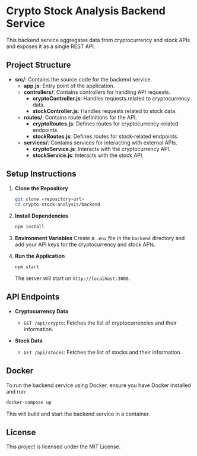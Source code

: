 # Crypto Stock Analysis Backend Service

This backend service aggregates data from cryptocurrency and stock APIs and exposes it as a single REST API.

## Project Structure

- **src/**: Contains the source code for the backend service.
  - **app.js**: Entry point of the application.
  - **controllers/**: Contains controllers for handling API requests.
    - **cryptoController.js**: Handles requests related to cryptocurrency data.
    - **stockController.js**: Handles requests related to stock data.
  - **routes/**: Contains route definitions for the API.
    - **cryptoRoutes.js**: Defines routes for cryptocurrency-related endpoints.
    - **stockRoutes.js**: Defines routes for stock-related endpoints.
  - **services/**: Contains services for interacting with external APIs.
    - **cryptoService.js**: Interacts with the cryptocurrency API.
    - **stockService.js**: Interacts with the stock API.

## Setup Instructions

1. **Clone the Repository**
   ```bash
   git clone <repository-url>
   cd crypto-stock-analysis/backend
   ```

2. **Install Dependencies**
   ```bash
   npm install
   ```

3. **Environment Variables**
   Create a `.env` file in the `backend` directory and add your API keys for the cryptocurrency and stock APIs.

4. **Run the Application**
   ```bash
   npm start
   ```

   The server will start on `http://localhost:3000`.

## API Endpoints

- **Cryptocurrency Data**
  - `GET /api/crypto`: Fetches the list of cryptocurrencies and their information.

- **Stock Data**
  - `GET /api/stocks`: Fetches the list of stocks and their information.

## Docker

To run the backend service using Docker, ensure you have Docker installed and run:

```bash
docker-compose up
```

This will build and start the backend service in a container.

## License

This project is licensed under the MIT License.
